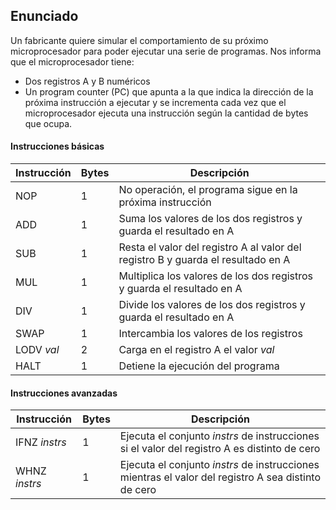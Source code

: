 ## Enunciado

Un fabricante quiere simular el comportamiento de su próximo microprocesador para poder ejecutar una serie de programas. Nos informa que el microprocesador tiene:
- Dos registros A y B numéricos
- Un program counter (PC) que apunta a la que indica la dirección de la próxima instrucción a ejecutar y se incrementa cada vez que el microprocesador ejecuta una instrucción según la cantidad de bytes que ocupa.

#### Instrucciones básicas

|Instrucción | Bytes | Descripción|
|------------|-------|------------|
|NOP | 1 | No operación, el programa sigue en la próxima instrucción|
|ADD | 1 | Suma los valores de los dos registros y guarda el resultado en A| 
|SUB | 1 | Resta el valor del registro A al valor del registro B y guarda el resultado en A| 
|MUL | 1 | Multiplica los valores de los dos registros y guarda el resultado en A| 
|DIV | 1 | Divide los valores de los dos registros y guarda el resultado en A| 
|SWAP| 1 | Intercambia los valores de los registros| 
|LODV _val_ | 2 | Carga en el registro A el valor _val_| 
|HALT | 1 | Detiene la ejecución del programa| 


#### Instrucciones avanzadas

|Instrucción | Bytes | Descripción|
|------------|-------|------------|
|IFNZ _instrs_ | 1 | Ejecuta el conjunto _instrs_ de instrucciones si el valor del registro A es distinto de cero|
|WHNZ _instrs_ | 1 | Ejecuta el conjunto _instrs_ de instrucciones mientras el valor del registro A sea distinto de cero|

